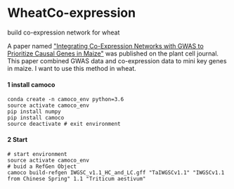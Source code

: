 # WheatCo-expression
build co-expression network for wheat

A paper named ["Integrating Co-Expression Networks with GWAS to Prioritize Causal Genes in Maize"](http://www.plantcell.org/content/early/2018/11/09/tpc.18.00299) was published on the plant cell journal. This paper combined GWAS data and co-expression data to mini key genes in maize. I want to use this method in wheat.

#### 1 install camoco
``` shell
conda create -n camoco_env python=3.6
source activate camoco_env
pip install numpy
pip install camoco
source deactivate # exit environment
```
#### 2 Start
``` shell
# start environment
source activate camoco_env 
# buid a RefGen Object
camoco build-refgen IWGSC_v1.1_HC_and_LC.gff "TaIWGSCv1.1" "IWGSCv1.1 from Chinese Spring" 1.1 "Triticum aestivum"
```
